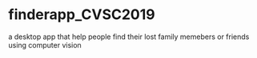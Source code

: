 # finderapp_CVSC2019
a desktop app that help people find their lost family memebers or friends using computer vision 
